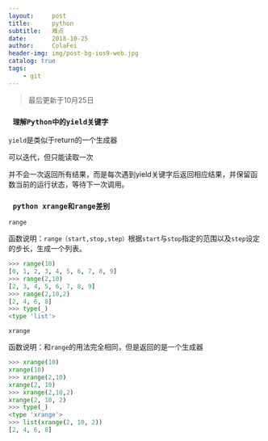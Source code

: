 ```yaml
---
layout:     post
title:      python
subtitle:   难点
date:       2018-10-25
author:     ColaFei
header-img: img/post-bg-ios9-web.jpg
catalog: true
tags:
    - git
---
```


>最后更新于10月25日

### ```  理解Python中的yield关键字  ```

``` yield ```是类似于return的一个生成器

可以迭代，但只能读取一次

并不会一次返回所有结果，而是每次遇到yield关键字后返回相应结果，并保留函数当前的运行状态，等待下一次调用。



### ```  python xrange和range差别  ```

``` range ```

函数说明：``` range（start,stop,step） ```根据``` start ```与``` stop ```指定的范围以及``` step ```设定的步长，生成一个列表。

```python
>>> range(10)
[0, 1, 2, 3, 4, 5, 6, 7, 8, 9]
>>> range(2,10)
[2, 3, 4, 5, 6, 7, 8, 9]
>>> range(2,10,2)
[2, 4, 6, 8]
>>> type(_)
<type 'list'>
```

``` xrange ```

函数说明：和``` range ```的用法完全相同，但是返回的是一个生成器

```python
>>> xrange(10)
xrange(10)
>>> xrange(2,10)
xrange(2, 10)
>>> xrange(2,10,2)
xrange(2, 10, 2)
>>> type(_)
<type 'xrange'>
>>> list(xrange(2, 10, 2))
[2, 4, 6, 8] 

```
